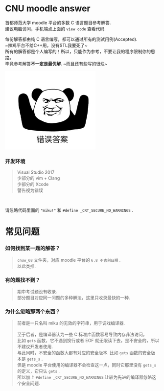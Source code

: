 # CNU moodle answer
首都师范大学 moodle 平台的多数 C 语言题目参考解答.<br/>
建议电脑访问，手机端点上面的 `view code` 查看代码. 

每份解答都由纯 C 语言编写，都可以通过所有的测试用例(Accepted).<br/>
~辣鸡平台不给C++用，没有STL我要死了~<br/>
所有的解答都是个人编写的！所以，只能作为参考，不要让我的程序限制你的思路。<br/>
毕竟参考解答**不一定是最优解**. ~而且还有些写的很烂~<br/>
 
![image](https://raw.githubusercontent.com/hatsune-miku/cnu_moodle_answer/master/you_fool.jpg)
<br/>

### 开发环境
> Visual Studio 2017<br/>
> 少部分的 vim + Clang<br/>
> 少部分的 Xcode<br/>
> 警告视为错误
<br/>

请忽略代码里面的 `"miku!"` 和 `#define _CRT_SECURE_NO_WARNINGS` .

# 常见问题
### 如何找到某一题的解答？
> `cnuw_68` 文件夹，对应 moodle 平台的 `6.8 不吉利日期` .<br/>
> 以此类推.
### 有的题找不到？
> 期中考试题没有收录.<br/>
> 部分题目对应同一问题的多种解法，这里只收录最快的一种.
### 为什么忽略那两个东西？
> 前者是一只名叫 miku 的无效的字符串，用于调戏编译器.<br/><br/>
> 至于后者，是编译器认为一些 C 标准库函数容易导致内存非法访问，<br/>
> 比如 `gets` 函数，它不遇到换行或者 EOF 就无限读下去，是不安全的，所以不建议开发者使用.<br/>
> 与此同时，不安全的函数大都有对应的安全版本. 比如 `gets` 函数的安全版本是 `gets_s` .<br/>
> 但是 moodle 平台使用的编译器不会检查这一点，同时它那里没有 `gets_s` 的定义，它只认 `gets` .<br/>
> 所以加上 `#define _CRT_SECURE_NO_WARNINGS` 让较为先进的编译器忽略这个安全问题.
